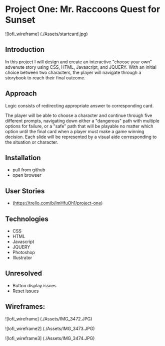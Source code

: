 # Project One: Mr. Raccoons Quest for Sunset

![lofi_wireframe] (./Assets/startcard.jpg)


## Introduction
In this project I will design and create an interactive "choose your own" advenute story using CSS, HTML, Javascript, and JQUERY. With an initial choice between two characters, the player will navigate through a storybook to reach their final outcome. 



## Approach
Logic consists of redirecting appropriate answer to corresponding card. 

The player will be able to choose a character and continue through five different prompts, navigating down either a "dangerous" path with multiple options for failure, or a "safe" path that will be playable no matter which option until the final card when a player must make a game winning decision. Each slide will be represented by a visual aide corresponding to the situation or character. 

## Installation
* pull from github
* open browser



## User Stories

* (https://trello.com/b/lmHfuOh1/project-one)


## Technologies
 * CSS
 *  HTML
 *  Javascript
 *  JQUERY
 *  Photoshop
 *  Illustrator 

 ## Unresolved 
 * Button display issues
 * Reset issues

 ## Wireframes: 
 
 
 ![lofi_wireframe] (./Assets/IMG_3472.JPG)
 
 ![lofi_wireframe2] (./Assets/IMG_3473.JPG)
 
 ![lofi_wireframe3] (./Assets/IMG_3474.JPG)
 
 